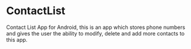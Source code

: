 # ContactList
Contact List App for Android, this is an app which stores phone numbers and gives the user the ability to modify, delete and add more contacts to this app.

